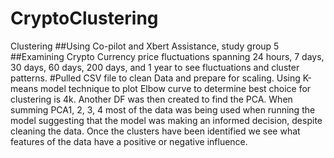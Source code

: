 # CryptoClustering
Clustering
##Using Co-pilot and Xbert Assistance, study group 5
##Examining Crypto Currency price fluctuations spanning 24 hours, 7 days, 30 days, 60 days, 200 days, and 1 year to see fluctuations and cluster patterns.
#Pulled CSV file to clean Data and prepare for scaling.  Using K-means model technique to plot Elbow curve to determine best choice for clustering is 4k.  Another DF was then created to find the PCA.  When summing PCA1, 2, 3, 4 most of the data was being used when running the model suggesting that the model was making an informed decision, despite cleaning the data. Once the clusters have been identified we see what features of the data have a positive or negative influence.   
